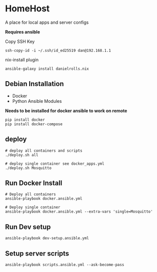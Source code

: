 # HomeHost
A place for local apps and server configs

**Requires ansible**

Copy SSH Key

```shell
ssh-copy-id -i ~/.ssh/id_ed25519 dan@192.168.1.1
```

nix-install plugin
```shell
ansible-galaxy install danielrolls.nix
```

## Debian Installation

- Docker
- Python Ansible Modules

**Needs to be installed for docker ansible to work on remote**

```shell
pip install docker
pip install docker-compose
```

## deploy

```shell
# deploy all containers and scripts
./deploy.sh all

# deploy single container see docker_apps.yml
./deploy.sh Mosquitto
```

## Run Docker Install

```shell
# Deploy all containers
ansible-playbook docker.ansible.yml

# Deploy single container
ansible-playbook docker.ansible.yml --extra-vars 'single=Mosquitto'
```

## Run Dev setup

```shell
ansible-playbook dev-setup.ansible.yml
```

## Setup server scripts

```shell
ansible-playbook scripts.ansible.yml --ask-become-pass
```